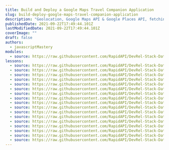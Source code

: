 ```yaml
---
title: Build and Deploy a Google Maps Travel Companion Application
slug: build-deploy-google-maps-travel-companion-application
description: "Geolocation, Google Maps API & Google Places API, fetching API data based on the location, data filtering are just some features that make this Travel Advisor App the best Maps Application that you can currently find on YouTube"
publishedDate: 2021-09-22T17:49:44.101Z
lastModifiedDate: 2021-09-22T17:49:44.101Z
coverImage: ""
draft: false
authors:
  - javascriptMastery
modules:
  - source: https://raw.githubusercontent.com/RapidAPI/DevRel-Stack-Data/improve/lms-yt-data/lms/courses/build-deploy-google-maps-travel-companion-application/index.md
lessons:
  - source: https://raw.githubusercontent.com/RapidAPI/DevRel-Stack-Data/improve/lms-yt-data/lms/courses/build-deploy-google-maps-travel-companion-application/intro.md
  - source: https://raw.githubusercontent.com/RapidAPI/DevRel-Stack-Data/improve/lms-yt-data/lms/courses/build-deploy-google-maps-travel-companion-application/setup.md
  - source: https://raw.githubusercontent.com/RapidAPI/DevRel-Stack-Data/improve/lms-yt-data/lms/courses/build-deploy-google-maps-travel-companion-application/demo.md
  - source: https://raw.githubusercontent.com/RapidAPI/DevRel-Stack-Data/improve/lms-yt-data/lms/courses/build-deploy-google-maps-travel-companion-application/project-setup.md
  - source: https://raw.githubusercontent.com/RapidAPI/DevRel-Stack-Data/improve/lms-yt-data/lms/courses/build-deploy-google-maps-travel-companion-application/folder-structure.md
  - source: https://raw.githubusercontent.com/RapidAPI/DevRel-Stack-Data/improve/lms-yt-data/lms/courses/build-deploy-google-maps-travel-companion-application/header.md
  - source: https://raw.githubusercontent.com/RapidAPI/DevRel-Stack-Data/improve/lms-yt-data/lms/courses/build-deploy-google-maps-travel-companion-application/map.md
  - source: https://raw.githubusercontent.com/RapidAPI/DevRel-Stack-Data/improve/lms-yt-data/lms/courses/build-deploy-google-maps-travel-companion-application/list.md
  - source: https://raw.githubusercontent.com/RapidAPI/DevRel-Stack-Data/improve/lms-yt-data/lms/courses/build-deploy-google-maps-travel-companion-application/working-apis.md
  - source: https://raw.githubusercontent.com/RapidAPI/DevRel-Stack-Data/improve/lms-yt-data/lms/courses/build-deploy-google-maps-travel-companion-application/place-card.md
  - source: https://raw.githubusercontent.com/RapidAPI/DevRel-Stack-Data/improve/lms-yt-data/lms/courses/build-deploy-google-maps-travel-companion-application/display-places-map.md
  - source: https://raw.githubusercontent.com/RapidAPI/DevRel-Stack-Data/improve/lms-yt-data/lms/courses/build-deploy-google-maps-travel-companion-application/scroll-places-filters.md
  - source: https://raw.githubusercontent.com/RapidAPI/DevRel-Stack-Data/improve/lms-yt-data/lms/courses/build-deploy-google-maps-travel-companion-application/places-search.md
  - source: https://raw.githubusercontent.com/RapidAPI/DevRel-Stack-Data/improve/lms-yt-data/lms/courses/build-deploy-google-maps-travel-companion-application/weather-api.md
  - source: https://raw.githubusercontent.com/RapidAPI/DevRel-Stack-Data/improve/lms-yt-data/lms/courses/build-deploy-google-maps-travel-companion-application/change-map-styles.md
  - source: https://raw.githubusercontent.com/RapidAPI/DevRel-Stack-Data/improve/lms-yt-data/lms/courses/build-deploy-google-maps-travel-companion-application/env.md
  - source: https://raw.githubusercontent.com/RapidAPI/DevRel-Stack-Data/improve/lms-yt-data/lms/courses/build-deploy-google-maps-travel-companion-application/deployment.md
---
```

